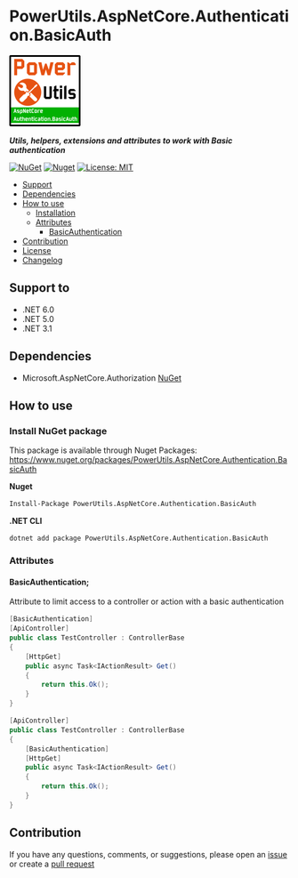 # PowerUtils.AspNetCore.Authentication.BasicAuth

![Logo](https://raw.githubusercontent.com/TechNobre/PowerUtils.AspNetCore.Authentication.BasicAuth/main/assets/logo/logo_128x128.png)

***Utils, helpers, extensions and attributes to work with Basic authentication***

[![NuGet](https://img.shields.io/nuget/v/PowerUtils.AspNetCore.Authentication.BasicAuth.svg)](https://www.nuget.org/packages/PowerUtils.AspNetCore.Authentication.BasicAuth)
[![Nuget](https://img.shields.io/nuget/dt/PowerUtils.AspNetCore.Authentication.BasicAuth.svg)](https://www.nuget.org/packages/PowerUtils.AspNetCore.Authentication.BasicAuth)
[![License: MIT](https://img.shields.io/github/license/TechNobre/PowerUtils.AspNetCore.Authentication.BasicAuth.svg)](https://github.com/TechNobre/PowerUtils.AspNetCore.Authentication.BasicAuth/blob/main/LICENSE)


- [Support](#support-to)
- [Dependencies](#dependencies)
- [How to use](#how-to-use)
  - [Installation](#Installation)
  - [Attributes](#Attributes)
    - [BasicAuthentication](#BasicAuthentication)
- [Contribution](#contribution)
- [License](./LICENSE)
- [Changelog](./CHANGELOG.md)



## Support to <a name="support-to"></a>
- .NET 6.0
- .NET 5.0
- .NET 3.1



## Dependencies <a name="dependencies"></a>

- Microsoft.AspNetCore.Authorization [NuGet](https://www.nuget.org/packages/Microsoft.AspNetCore.Authorization/)



## How to use <a name="how-to-use"></a>

### Install NuGet package <a name="Installation"></a>
This package is available through Nuget Packages: https://www.nuget.org/packages/PowerUtils.AspNetCore.Authentication.BasicAuth

**Nuget**
```bash
Install-Package PowerUtils.AspNetCore.Authentication.BasicAuth
```

**.NET CLI**
```
dotnet add package PowerUtils.AspNetCore.Authentication.BasicAuth
```

### Attributes <a name="Attributes"></a>

#### BasicAuthentication; <a name="BasicAuthentication"></a>
Attribute to limit access to a controller or action with a basic authentication

```csharp
[BasicAuthentication]
[ApiController]
public class TestController : ControllerBase
{
    [HttpGet]
    public async Task<IActionResult> Get()
    {
        return this.Ok();
    }
}
```

```csharp
[ApiController]
public class TestController : ControllerBase
{
    [BasicAuthentication]
    [HttpGet]
    public async Task<IActionResult> Get()
    {
        return this.Ok();
    }
}
```



## Contribution <a name="contribution"></a>

If you have any questions, comments, or suggestions, please open an [issue](https://github.com/TechNobre/PowerUtils.AspNetCore.Authentication.BasicAuth/issues/new/choose) or create a [pull request](https://github.com/TechNobre/PowerUtils.AspNetCore.Authentication.BasicAuth/compare)